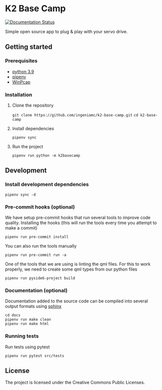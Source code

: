 # K2 Base Camp

[![Documentation Status](https://readthedocs.org/projects/k2-base-camp/badge/?version=latest)](https://k2-base-camp.readthedocs.io/en/latest/?badge=latest)

Simple open source app to plug &amp; play with your servo drive.

## Getting started

### Prerequisites

- [python 3.9](https://www.python.org/downloads/release/python-390/)
- [pipenv](https://pipenv.pypa.io/en/latest/installation/)
- [WinPcap](https://www.winpcap.org/install/default.htm)

### Installation

1. Clone the repository

   `git clone https://github.com/ingeniamc/k2-base-camp.git`
   `cd k2-base-camp`

2. Install dependencies

   `pipenv sync`

3. Run the project

   `pipenv run python -m k2basecamp`

## Development

### Install development dependencies

`pipenv sync -d`

### Pre-commit hooks (optional)

We have setup pre-commit hooks that run several tools to improve code quality.
Installing the hooks (this will run the tools every time you attempt to make a commit)

`pipenv run pre-commit install`

You can also run the tools manually

`pipenv run pre-commit run -a`

One of the tools that we are using is linting the qml files.
For this to work properly, we need to create some qml types from our python files

`pipenv run pyside6-project build`

### Documentation (optional)

Documentation added to the source code can be compiled into several output formats using [sphinx](https://www.sphinx-doc.org/en/master/)

```
cd docs
pipenv run make clean
pipenv run make html
```

### Running tests

Run tests using pytest

`pipenv run pytest src/tests`

## License

The project is licensed under the Creative Commons Public Licenses.
